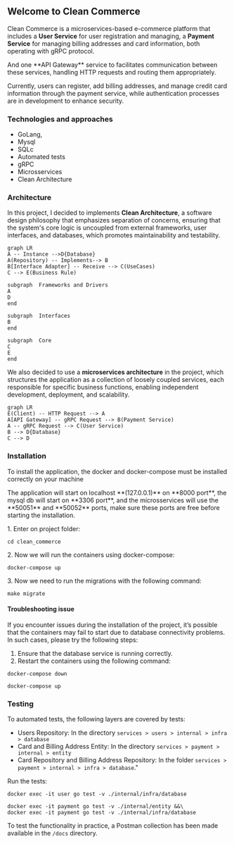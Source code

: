 ## Welcome to Clean  Commerce

Clean Commerce is a microservices-based e-commerce platform that includes a **User Service** for user registration and managing, a **Payment Service** for managing billing addresses and card information, both operating with gRPC protocol. 
<p>
And one **API Gateway** service to facilitates communication between these services, handling HTTP requests and routing them appropriately. 
</p>
<p>
Currently, users can register, add billing addresses, and manage credit card information through the payment service, while authentication processes are in development to enhance security.
</p>

### Technologies and approaches

- GoLang,
- Mysql
- SQLc
- Automated tests
- gRPC
- Microsservices
- Clean Architecture

### Architecture

In this project, I decided to implements **Clean Architecture**, a software design philosophy that emphasizes separation of concerns, ensuring that the system's core logic is uncoupled from external frameworks, user interfaces, and databases, which promotes maintainability and testability.
```mermaid
graph LR
A -- Instance -->D{Database} 
A(Repository) -- Implements--> B
B[Interface Adapter] -- Receive --> C(UseCases)
C --> E(Business Rule)

subgraph  Frameworks and Drivers
A
D
end

subgraph  Interfaces
B
end

subgraph  Core
C
E
end
```
We also decided to use a **microservices architecture** in the project, which structures the application as a collection of loosely coupled services, each responsible for specific business functions, enabling independent development, deployment, and scalability.
```mermaid
graph LR
E(Client) -- HTTP Request --> A
A[API Gateway] -- gRPC Request --> B(Payment Service)
A -- gRPC Request --> C(User Service)
B --> D{Database}
C --> D
```
###   Installation
<p>To install the application, the docker and docker-compose must be installed correctly on your machine</p><p>The application will start on localhost **(127.0.0.1)** on **8000 port**, the mysql db will start on **3306 port**, and the microsservices will use the **50051** and **50052** ports, make sure these ports are free before starting the installation.</p>
<p>1. Enter on project folder: </p>

```
cd clean_commerce
```
<p>2. Now we will run the containers using docker-compose:</p>  

```
docker-compose up
```
<p>3. Now we need to run the migrations with the following command: </p>

``` 
make migrate 
```
#### Troubleshooting issue
If you encounter issues during the installation of the project, it’s possible that the containers may fail to start due to database connectivity problems. In such cases, please try the following steps:

1.  Ensure that the database service is running correctly.
2.  Restart the containers using the following command:
```
docker-compose down
```
```
docker-compose up
```
### Testing

To automated tests, the following layers are covered by tests:

-   Users Repository: In the directory `services > users > internal > infra > database`
-   Card and Billing Address Entity: In the directory `services > payment > internal > entity`
-   Card Repository and Billing Address Repository: In the folder `services > payment > internal > infra > database`."

Run the tests: 
``` 
docker exec -it user go test -v ./internal/infra/database 
```
``` 
docker exec -it payment go test -v ./internal/entity &&\
docker exec -it payment go test -v ./internal/infra/database
```

To test the functionality in practice, a Postman collection has been made available in the `/docs` directory.
